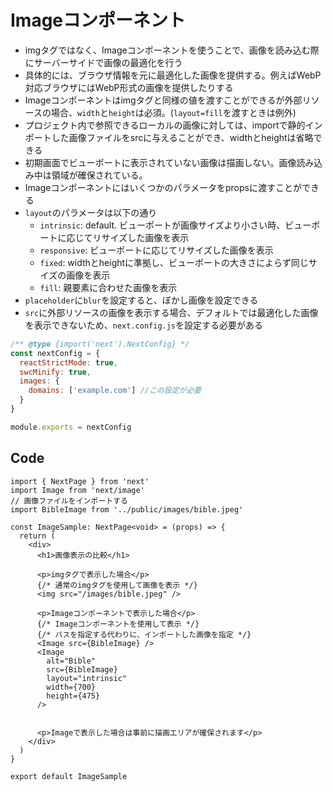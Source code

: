 
# Imageコンポーネント

- imgタグではなく、Imageコンポーネントを使うことで、画像を読み込む際にサーバーサイドで画像の最適化を行う
- 具体的には、ブラウザ情報を元に最適化した画像を提供する。例えばWebP対応ブラウザにはWebP形式の画像を提供したりする
- Imageコンポーネントはimgタグと同様の値を渡すことができるが外部リソースの場合、`width`と`height`は必須。(`layout=fill`を渡すときは例外)
- プロジェクト内で参照できるローカルの画像に対しては、importで静的インポートした画像ファイルをsrcに与えることができ、widthとheightは省略できる
- 初期画面でビューポートに表示されていない画像は描画しない。画像読み込み中は領域が確保されている。
- Imageコンポーネントにはいくつかのパラメータをpropsに渡すことができる
- `layout`のパラメータは以下の通り
  - `intrinsic`: default. ビューポートが画像サイズより小さい時、ビューポートに応じてリサイズした画像を表示
  - `responsive`: ビューポートに応じてリサイズした画像を表示
  - `fixed`: widthとheightに準拠し、ビューポートの大きさによらず同じサイズの画像を表示
  - `fill`: 親要素に合わせた画像を表示
- `placeholder`に`blur`を設定すると、ぼかし画像を設定できる
- `src`に外部リソースの画像を表示する場合、デフォルトでは最適化した画像を表示できないため、`next.config.js`を設定する必要がある

```js
/** @type {import('next').NextConfig} */
const nextConfig = {
  reactStrictMode: true,
  swcMinify: true,
  images: {
    domains: ['example.com'] //この設定が必要
  }
}

module.exports = nextConfig
```

## Code

```tsx
import { NextPage } from 'next'
import Image from 'next/image'
// 画像ファイルをインポートする
import BibleImage from '../public/images/bible.jpeg'

const ImageSample: NextPage<void> = (props) => {
  return (
    <div>
      <h1>画像表示の比較</h1>
      
      <p>imgタグで表示した場合</p>
      {/* 通常のimgタグを使用して画像を表示 */}
      <img src="/images/bible.jpeg" />

      <p>Imageコンポーネントで表示した場合</p>
      {/* Imageコンポーネントを使用して表示 */}
      {/* パスを指定する代わりに、インポートした画像を指定 */}
      <Image src={BibleImage} />
      <Image
        alt="Bible"
        src={BibleImage}
        layout="intrinsic"
        width={700}
        height={475}
      />


      <p>Imageで表示した場合は事前に描画エリアが確保されます</p>
    </div>
  )
}

export default ImageSample
```
